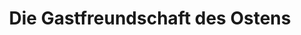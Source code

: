 ---
title: "Die Gastfreundschaft des Ostens"
url: /augsburg/die-gastfreundschaft-des-ostens/
shop: Lebensmittel
---